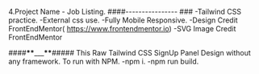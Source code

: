 4.Project Name - Job Listing.
####---------------- ###
-Tailwind CSS practice.
-External css use.
-Fully Mobile Responsive.
-Design Credit FrontEndMentor( https://www.frontendmentor.io)
-SVG Image Credit FrontEndMentor

####**\*\***\_\_\_**\*\***#####
This Raw Tailwind CSS SignUp Panel Design without any framework.
To run with NPM.
-npm i.
-npm run build.

